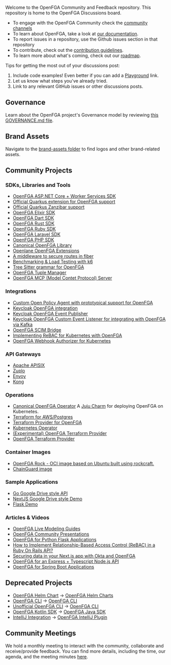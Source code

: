 Welcome to the OpenFGA Community and Feedback repository. This repository is home to the OpenFGA Discussions board.

- To engage with the OpenFGA Community check the [community channels](https://openfga.dev/docs/community)
- To learn about OpenFGA, take a look at [our documentation](https://openfga.dev/docs).
- To report issues in a repository, use the Github issues section in that repository
- To contribute, check out the [contribution guidelines](https://github.com/openfga/.github/blob/main/CONTRIBUTING.md).
- To learn more about what's coming, check out our [roadmap](https://github.com/orgs/openfga/projects/1).

Tips for getting the most out of your discussions post:

1. Include code examples! Even better if you can add a [Playground](https://play.fga.dev) link.
2. Let us know what steps you've already tried.
3. Link to any relevant GitHub issues or other discussions posts.

## Governance

Learn about the OpenFGA project's Governance model by reviewing [this GOVERNANCE.md file](https://github.com/openfga/.github/blob/main/GOVERNANCE.md).

## Brand Assets

Navigate to the [brand-assets folder](https://github.com/openfga/community/tree/main/brand-assets) to find logos and other brand-related assets.

## Community Projects

### SDKs, Libraries and Tools

- [OpenFGA ASP.NET Core + Worker Services SDK](https://github.com/Hawxy/Fga.Net)
- [Official Quarkus extension for OpenFGA support](https://github.com/quarkiverse/quarkus-openfga-client)
- [Official Quarkus Zanzibar support](https://github.com/quarkiverse/quarkus-zanzibar)
- [OpenFGA Elixir SDK](https://github.com/msutkowski/fga-elixir-sdk)
- [OpenFGA Dart SDK](https://github.com/amondnet/openfga.dart)
- [OpenFGA Rust SDK](https://github.com/repack-tech/openfga-rust-sdk)
- [OpenFGA Ruby SDK](https://github.com/ryenski/openfga)
- [OpenFGA Laravel SDK](https://github.com/evansims/openfga-laravel)
- [OpenFGA PHP SDK](https://github.com/evansims/openfga-php)
- [Canonical OpenFGA Library](https://github.com/canonical/ofga)
- [Openlane OpenFGA Extensions](https://github.com/theopenlane/iam/tree/main/fgax)
- [A middleware to secure routes in fiber](https://github.com/ZEISS/fiber-authz)
- [Benchmarking & Load Testing with k6](https://github.com/jon-whit/k6-openfga-test)
- [Tree Sitter grammar for OpenFGA](https://github.com/matoous/tree-sitter-fga)
- [OpenFGA Tuple Manager](https://github.com/paulosuzart/fgamanager)
- [OpenFGA MCP (Model Contet Protocol) Server](https://github.com/evansims/openfga-mcp)

### Integrations

- [Custom Open Policy Agent with prototypical support for OpenFGA](https://github.com/thomasdarimont/custom-opa-openfga)
- [Keycloak OpenFGA integration](https://github.com/embesozzi/keycloak-openfga-workshop)
- [Keycloak OpenFGA Event Publisher](https://github.com/embesozzi/keycloak-openfga-event-publisher)
- [Keycloak OpenFGA Custom Event Listener for integrating with OpenFGA via Kafka](https://github.com/embesozzi/keycloak-openfga-event-kafka)
- [OpenFGA SCIM Bridge](https://github.com/SUSE-Skyscraper/openfga-scim-bridge)
- [Implementing ReBAC for Kubernetes with OpenFGA](https://github.com/luxas/kube-rebac-authorizer)
- [OpenFGA Webhook Authorizer for Kubernetes](https://github.com/jon-whit/openfga-authorizer)

### API Gateways

- [Apache APISIX](https://github.com/embesozzi/apisix-authz-openfga)
- [Zuplo](https://github.com/zuplo-samples/openfga-demo)
- [Envoy](https://github.com/openfga/openfga-envoy)
- [Kong](https://github.com/dol/kong-authz-openfga)
  
### Operations

- [Canonical OpenFGA Operator](https://github.com/canonical/openfga-operator) A [Juju Charm](https://charmhub.io/openfga-k8s) for deploying OpenFGA on Kubernetes.
- [Terraform for AWS/Postgres](https://github.com/craigpastro/terraform-aws-openfga)
- [Terraform Provider for OpenFGA](https://github.com/cysp/terraform-provider-openfga)
- [Kubernetes Operator](https://github.com/3schwartz/fga-operator)
- [(Experimental) OpenFGA Terraform Provider](https://github.com/ZEISS/terraform-provider-openfga)
- [OpenFGA Terraform Provider](https://github.com/mauriceackel/terraform-provider-openfga/)

### Container Images

- [OpenFGA Rock - OCI image based on Ubuntu built using rockcraft.](https://github.com/canonical/openfga-rock)
- [ChainGuard image](https://images.chainguard.dev/directory/image/openfga/)

### Sample Applications

- [Go Google Drive style API](https://github.com/Sambego/fga-demo-api)
- [NextJS Google Drive style Demo](https://github.com/oktadev/fga-drive-example)
- [Flask Demo](https://github.com/openfga/flask-demo)

### Articles & Videos

- [OpenFGA Live Modeling Guides](https://www.youtube.com/watch?v=5Lwy9aHXXHE&list=PLUR5l-oTFZqWaDdhEOVt_IfPOIbKo1Ypt)
- [OpenFGA Community Presentations](https://www.youtube.com/watch?v=uHKeE4DAHpE&list=PLUR5l-oTFZqUAdAibhLw7l5IdqDnQ5gga)
- [OpenFGA for Python Flask Applications](https://auth0.com/blog/fine-grained-access-control-with-python-flask/)
- [How to Implement Relationship-Based Access Control (ReBAC) in a Ruby On Rails API?](https://auth0.com/blog/what-is-rebac-and-how-to-implement-rails-api/)
- [Securing data in your Next.js app with Okta and OpenFGA](https://vercel.com/blog/securing-data-in-your-next-js-app-with-okta-and-openfga)
- [OpenFGA for an Express + Typescript Node.js API](https://auth0.com/blog/express-typescript-fga/)
- [OpenFGA for Spring Boot Applications](https://auth0.com/blog/add-fga-to-spring-boot-api-with-openfga/)

## Deprecated Projects

- [OpenFGA Helm Chart](https://github.com/AlexandreBrg/openfga-helm) -> [OpenFGA Helm Charts](https://github.com/openfga/helm-charts)
- [OpenFGA CLI](https://github.com/ArcticGizmo/fga-cli) -> [OpenFGA CLI](https://github.com/openfga/cli)
- [Unofficial OpenFGA CLI](https://github.com/rhamzeh/openfga-cli) -> [OpenFGA CLI](https://github.com/openfga/cli)
- [OpenFGA Kotlin SDK](https://github.com/Ozee-io/fga-kotlin-sdk) -> [OpenFGA Java SDK](https://github.com/openfga/java-sdk)
- [IntelliJ Integration](https://github.com/le-yams/openfga4intellij) -> [OpenFGA IntelliJ Plugin](https://github.com/openfga/intellij-plugin)

## Community Meetings

We hold a monthly meeting to interact with the community, collaborate and receive/provide feedback. You can find more details, including the time, our agenda, and the meeting minutes [here](https://github.com/openfga/community/blob/main/community-meetings.md).
